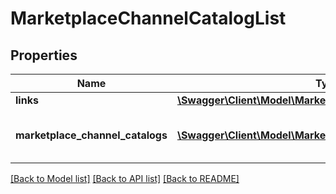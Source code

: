 # MarketplaceChannelCatalogList

## Properties
Name | Type | Description | Notes
------------ | ------------- | ------------- | -------------
**links** | [**\Swagger\Client\Model\MarketplaceChannelCatalogListLinks**](MarketplaceChannelCatalogListLinks.md) |  | 
**marketplace_channel_catalogs** | [**\Swagger\Client\Model\MarketplaceChannelCatalog[]**](MarketplaceChannelCatalog.md) | The list of marketplace channel catalog | 

[[Back to Model list]](../README.md#documentation-for-models) [[Back to API list]](../README.md#documentation-for-api-endpoints) [[Back to README]](../README.md)


